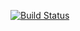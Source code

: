 [![Build Status](https://storage.googleapis.com/cloud-build-badges/search-cdo/cicd-trigger-test-cr-connection.svg)](https://console.cloud.google.com/cloud-build/builds?project=search-cdo)